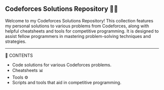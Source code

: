 Codeforces Solutions Repository 🧑‍💻
----------------------------------------------------------
Welcome to my Codeforces Solutions Repository! This collection features my personal solutions to various problems from Codeforces, along with helpful cheatsheets and tools for competitive programming. It is designed to assist fellow programmers in mastering problem-solving techniques and strategies.

------------------------------------------------
📁 CONTENTS
- Code solutions for various Codeforces problems.
- Cheatsheets 📊
- Tools ⚙️
- Scripts and tools that aid in competitive programming.
